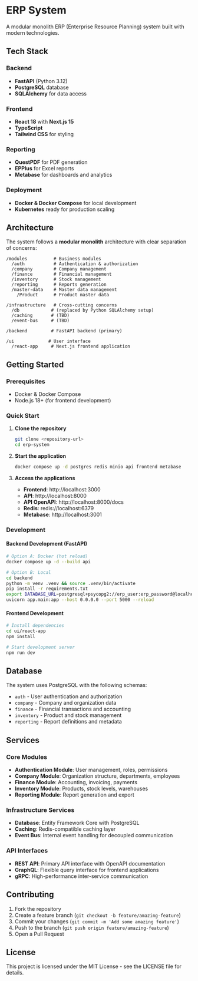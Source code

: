 # ERP System

A modular monolith ERP (Enterprise Resource Planning) system built with modern technologies.

## Tech Stack

### Backend
- **FastAPI** (Python 3.12)
- **PostgreSQL** database
- **SQLAlchemy** for data access

### Frontend
- **React 18** with **Next.js 15**
- **TypeScript**
- **Tailwind CSS** for styling

### Reporting
- **QuestPDF** for PDF generation
- **EPPlus** for Excel reports
- **Metabase** for dashboards and analytics

### Deployment
- **Docker & Docker Compose** for local development
- **Kubernetes** ready for production scaling

## Architecture

The system follows a **modular monolith** architecture with clear separation of concerns:

```
/modules          # Business modules
  /auth           # Authentication & authorization
  /company        # Company management
  /finance        # Financial management
  /inventory      # Stock management
  /reporting      # Reports generation
  /master-data    # Master data management
    /Product      # Product master data

/infrastructure   # Cross-cutting concerns
  /db            # (replaced by Python SQLAlchemy setup)
  /caching       # (TBD)
  /event-bus     # (TBD)

/backend         # FastAPI backend (primary)

/ui             # User interface
  /react-app     # Next.js frontend application
```

## Getting Started

### Prerequisites
- Docker & Docker Compose
- Node.js 18+ (for frontend development)

### Quick Start

1. **Clone the repository**
   ```bash
   git clone <repository-url>
   cd erp-system
   ```

2. **Start the application**
   ```bash
   docker compose up -d postgres redis minio api frontend metabase
   ```

3. **Access the applications**
   - **Frontend**: http://localhost:3000
   - **API**: http://localhost:8000
   - **API OpenAPI**: http://localhost:8000/docs
   - **Redis**: redis://localhost:6379
   - **Metabase**: http://localhost:3001

### Development

#### Backend Development (FastAPI)
```bash
# Option A: Docker (hot reload)
docker compose up -d --build api

# Option B: Local
cd backend
python -m venv .venv && source .venv/bin/activate
pip install -r requirements.txt
export DATABASE_URL=postgresql+psycopg2://erp_user:erp_password@localhost:5432/erp_system
uvicorn app.main:app --host 0.0.0.0 --port 5000 --reload
```

#### Frontend Development
```bash
# Install dependencies
cd ui/react-app
npm install

# Start development server
npm run dev
```

## Database

The system uses PostgreSQL with the following schemas:
- `auth` - User authentication and authorization
- `company` - Company and organization data
- `finance` - Financial transactions and accounting
- `inventory` - Product and stock management
- `reporting` - Report definitions and metadata

## Services

### Core Modules
- **Authentication Module**: User management, roles, permissions
- **Company Module**: Organization structure, departments, employees
- **Finance Module**: Accounting, invoicing, payments
- **Inventory Module**: Products, stock levels, warehouses
- **Reporting Module**: Report generation and export

### Infrastructure Services
- **Database**: Entity Framework Core with PostgreSQL
- **Caching**: Redis-compatible caching layer
- **Event Bus**: Internal event handling for decoupled communication

### API Interfaces
- **REST API**: Primary API interface with OpenAPI documentation
- **GraphQL**: Flexible query interface for frontend applications
- **gRPC**: High-performance inter-service communication

## Contributing

1. Fork the repository
2. Create a feature branch (`git checkout -b feature/amazing-feature`)
3. Commit your changes (`git commit -m 'Add some amazing feature'`)
4. Push to the branch (`git push origin feature/amazing-feature`)
5. Open a Pull Request

## License

This project is licensed under the MIT License - see the LICENSE file for details.
